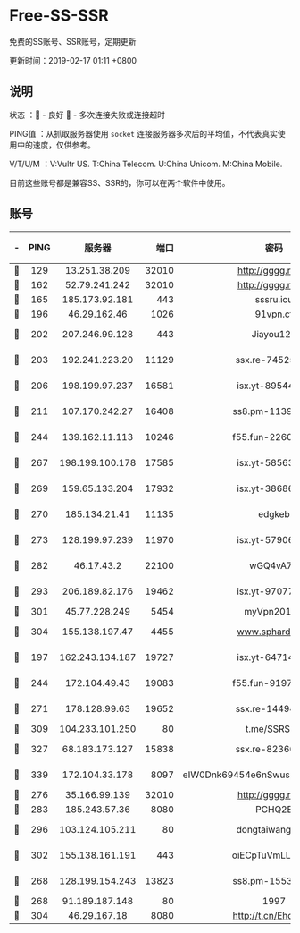 # Free-SS-SSR

免费的SS账号、SSR账号，定期更新

更新时间：2019-02-17 01:11 +0800

## 说明

状态     ：🙂 - 良好 🙁 - 多次连接失败或连接超时

PING值   ：从抓取服务器使用 `socket` 连接服务器多次后的平均值，不代表真实使用中的速度，仅供参考。

V/T/U/M  ：V:Vultr US. T:China Telecom. U:China Unicom. M:China Mobile.

目前这些账号都是兼容SS、SSR的，你可以在两个软件中使用。

## 账号

|-|PING|服务器|端口|密码|加密方式|区域|V/T/U/M|
|:----:|:----:|:-----:|-----:|:----:|:----:|:----:|:----:|
|🙂|129|13.251.38.209|32010|http://gggg.rocks|chacha20|SG|9↑/10↑/10↑/10↑|
|🙂|162|52.79.241.242|32010|http://gggg.rocks|chacha20|KR|8↑/9↑/9↑/9↑|
|🙂|165|185.173.92.181|443|sssru.icu|rc4-md5|RU|10↑/10↑/9↑/9↑|
|🙂|196|46.29.162.46|1026|91vpn.cf|rc4-md5|RU|8↑/10↑/8↑/10↑|
|🙂|202|207.246.99.128|443|Jiayou123|aes-256-cfb|US|8↓/10↑/10↑/10↑|
|🙂|203|192.241.223.20|11129|ssx.re-74525357|aes-256-cfb|US|5↑/6↑/6↑/6↑|
|🙂|206|198.199.97.237|16581|isx.yt-89544748|aes-256-cfb|US|9↑/10↑/10↑/10↑|
|🙂|211|107.170.242.27|16408|ss8.pm-11399606|aes-256-cfb|US|10↑/10↑/10↑/10↑|
|🙂|244|139.162.11.113|10246|f55.fun-22605630|aes-256-cfb|SG|9↑/10↑/10↑/10↑|
|🙂|267|198.199.100.178|17585|isx.yt-58563488|aes-256-cfb|US|9↑/10↑/10↑/10↑|
|🙂|269|159.65.133.204|17932|isx.yt-38686443|aes-256-cfb|SG|9↑/10↑/10↑/10↑|
|🙂|270|185.134.21.41|11135|edgkeb|aes-256-cfb|GB|10↑/10↑/10↑/10↑|
|🙂|273|128.199.97.239|11970|isx.yt-57906087|aes-256-cfb|SG|9↑/10↑/10↑/10↑|
|🙂|282|46.17.43.2|22100|wGQ4vA7D|aes-256-gcm|RU|5↑/10↑/10↑/10↑|
|🙂|293|206.189.82.176|19462|isx.yt-97077080|aes-256-cfb|SG|9↑/10↑/10↑/10↑|
|🙂|301|45.77.228.249|5454|myVpn2019[]|rc4-md5|GB|10↑/10↑/10↑/10↑|
|🙂|304|155.138.197.47|4455|www.sphard.com|aes-256-cfb|US|6↑/8↑/8↑/6↓|
|🙂|197|162.243.134.187|19727|isx.yt-64714765|aes-256-cfb|US|9↑/10↑/10↑/10↑|
|🙂|244|172.104.49.43|19083|f55.fun-91979388|aes-256-cfb|SG|9↑/10↑/10↑/10↑|
|🙂|271|178.128.99.63|19652|ssx.re-14494967|aes-256-cfb|SG|5↑/6↑/6↑/6↑|
|🙂|309|104.233.101.250|80|t.me/SSRSUB|rc4-md5|CA|10↑/10↑/10↑/10↑|
|🙂|327|68.183.173.127|15838|ssx.re-82360696|aes-256-cfb|US|5↑/6↑/6↑/6↑|
|🙂|339|172.104.33.178|8097|eIW0Dnk69454e6nSwuspv9DmS201tQ0D|aes-256-cfb|SG|10↑/10↑/10↑/10↑|
|🙂|276|35.166.99.139|32010|http://gggg.rocks|chacha20|US|9↓/10↑/9↑/10↑|
|🙂|283|185.243.57.36|8080|PCHQ2E|rc4-md5|US|8↑/10↑/9↑/9↑|
|🙂|296|103.124.105.211|80|dongtaiwang.com|aes-256-cfb|US|10↑/10↑/10↑/10↑|
|🙂|302|155.138.161.191|443|oiECpTuVmLLxk4Ts|aes-256-cfb|US|2↑/10↑/10↑/9↑|
|🙁|268|128.199.154.243|13823|ss8.pm-15530522|aes-256-cfb|SG|10↑/10↑/10↑/10↑|
|🙁|268|91.189.187.148|80|1997|chacha20|US|10↑/10↑/10↑/10↑|
|🙁|304|46.29.167.18|8080|http://t.cn/EhdmTxe|rc4-md5|RU|3↑/3↑/3↑/3↑|

